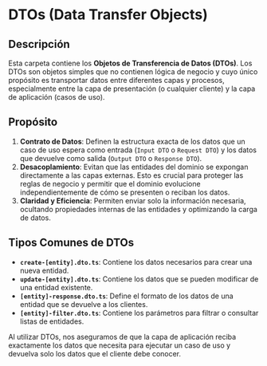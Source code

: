 # DTOs (Data Transfer Objects)

## Descripción

Esta carpeta contiene los **Objetos de Transferencia de Datos (DTOs)**. Los DTOs son objetos simples que no contienen lógica de negocio y cuyo único propósito es transportar datos entre diferentes capas y procesos, especialmente entre la capa de presentación (o cualquier cliente) y la capa de aplicación (casos de uso).

## Propósito

1.  **Contrato de Datos**: Definen la estructura exacta de los datos que un caso de uso espera como entrada (`Input DTO` o `Request DTO`) y los datos que devuelve como salida (`Output DTO` o `Response DTO`).
2.  **Desacoplamiento**: Evitan que las entidades del dominio se expongan directamente a las capas externas. Esto es crucial para proteger las reglas de negocio y permitir que el dominio evolucione independientemente de cómo se presenten o reciban los datos.
3.  **Claridad y Eficiencia**: Permiten enviar solo la información necesaria, ocultando propiedades internas de las entidades y optimizando la carga de datos.

## Tipos Comunes de DTOs

-   **`create-[entity].dto.ts`**: Contiene los datos necesarios para crear una nueva entidad.
-   **`update-[entity].dto.ts`**: Contiene los datos que se pueden modificar de una entidad existente.
-   **`[entity]-response.dto.ts`**: Define el formato de los datos de una entidad que se devuelve a los clientes.
-   **`[entity]-filter.dto.ts`**: Contiene los parámetros para filtrar o consultar listas de entidades.

Al utilizar DTOs, nos aseguramos de que la capa de aplicación reciba exactamente los datos que necesita para ejecutar un caso de uso y devuelva solo los datos que el cliente debe conocer.